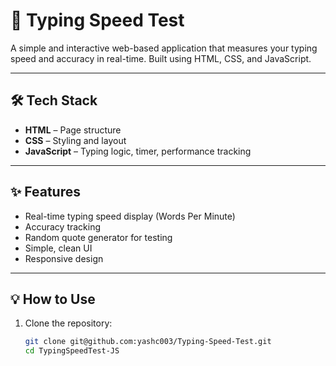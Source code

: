 # 🧠 Typing Speed Test

A simple and interactive web-based application that measures your typing speed and accuracy in real-time. Built using HTML, CSS, and JavaScript.

---

## 🛠️ Tech Stack

- **HTML** – Page structure
- **CSS** – Styling and layout
- **JavaScript** – Typing logic, timer, performance tracking

---

## ✨ Features

- Real-time typing speed display (Words Per Minute)
- Accuracy tracking
- Random quote generator for testing
- Simple, clean UI
- Responsive design

---

## 💡 How to Use

1. Clone the repository:
   ```bash
   git clone git@github.com:yashc003/Typing-Speed-Test.git
   cd TypingSpeedTest-JS
